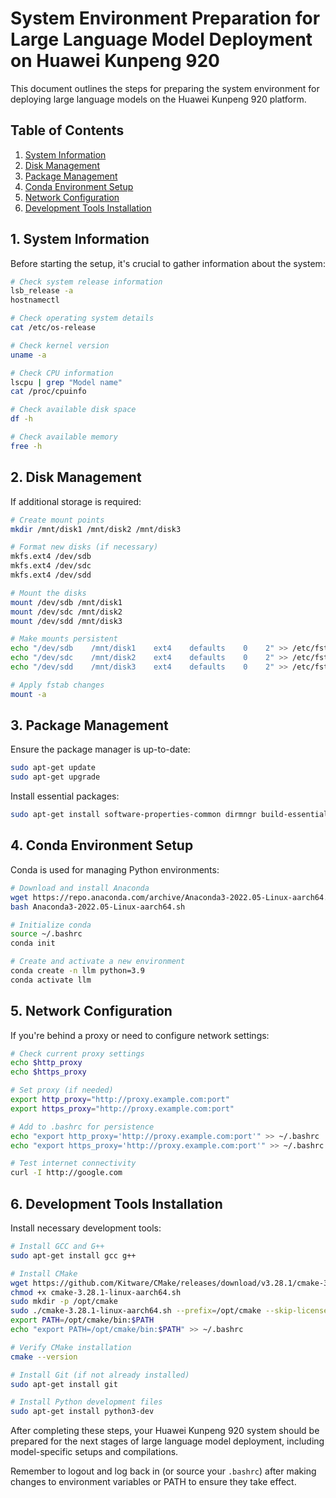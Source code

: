 # System Environment Preparation for Large Language Model Deployment on Huawei Kunpeng 920

This document outlines the steps for preparing the system environment for deploying large language models on the Huawei Kunpeng 920 platform.

## Table of Contents

1. [System Information](#1-system-information)
2. [Disk Management](#2-disk-management)
3. [Package Management](#3-package-management)
4. [Conda Environment Setup](#4-conda-environment-setup)
5. [Network Configuration](#5-network-configuration)
6. [Development Tools Installation](#6-development-tools-installation)

## 1. System Information

Before starting the setup, it's crucial to gather information about the system:

```bash
# Check system release information
lsb_release -a
hostnamectl

# Check operating system details
cat /etc/os-release

# Check kernel version
uname -a

# Check CPU information
lscpu | grep "Model name"
cat /proc/cpuinfo

# Check available disk space
df -h

# Check available memory
free -h
```

## 2. Disk Management

If additional storage is required:

```bash
# Create mount points
mkdir /mnt/disk1 /mnt/disk2 /mnt/disk3

# Format new disks (if necessary)
mkfs.ext4 /dev/sdb
mkfs.ext4 /dev/sdc
mkfs.ext4 /dev/sdd

# Mount the disks
mount /dev/sdb /mnt/disk1
mount /dev/sdc /mnt/disk2
mount /dev/sdd /mnt/disk3

# Make mounts persistent
echo "/dev/sdb    /mnt/disk1    ext4    defaults    0    2" >> /etc/fstab
echo "/dev/sdc    /mnt/disk2    ext4    defaults    0    2" >> /etc/fstab
echo "/dev/sdd    /mnt/disk3    ext4    defaults    0    2" >> /etc/fstab

# Apply fstab changes
mount -a
```

## 3. Package Management

Ensure the package manager is up-to-date:

```bash
sudo apt-get update
sudo apt-get upgrade
```

Install essential packages:

```bash
sudo apt-get install software-properties-common dirmngr build-essential
```

## 4. Conda Environment Setup

Conda is used for managing Python environments:

```bash
# Download and install Anaconda
wget https://repo.anaconda.com/archive/Anaconda3-2022.05-Linux-aarch64.sh
bash Anaconda3-2022.05-Linux-aarch64.sh

# Initialize conda
source ~/.bashrc
conda init

# Create and activate a new environment
conda create -n llm python=3.9
conda activate llm
```

## 5. Network Configuration

If you're behind a proxy or need to configure network settings:

```bash
# Check current proxy settings
echo $http_proxy
echo $https_proxy

# Set proxy (if needed)
export http_proxy="http://proxy.example.com:port"
export https_proxy="http://proxy.example.com:port"

# Add to .bashrc for persistence
echo "export http_proxy='http://proxy.example.com:port'" >> ~/.bashrc
echo "export https_proxy='http://proxy.example.com:port'" >> ~/.bashrc

# Test internet connectivity
curl -I http://google.com
```

## 6. Development Tools Installation

Install necessary development tools:

```bash
# Install GCC and G++
sudo apt-get install gcc g++

# Install CMake
wget https://github.com/Kitware/CMake/releases/download/v3.28.1/cmake-3.28.1-linux-aarch64.sh
chmod +x cmake-3.28.1-linux-aarch64.sh
sudo mkdir -p /opt/cmake
sudo ./cmake-3.28.1-linux-aarch64.sh --prefix=/opt/cmake --skip-license
export PATH=/opt/cmake/bin:$PATH
echo "export PATH=/opt/cmake/bin:$PATH" >> ~/.bashrc

# Verify CMake installation
cmake --version

# Install Git (if not already installed)
sudo apt-get install git

# Install Python development files
sudo apt-get install python3-dev
```

After completing these steps, your Huawei Kunpeng 920 system should be prepared for the next stages of large language model deployment, including model-specific setups and compilations.

Remember to logout and log back in (or source your `.bashrc`) after making changes to environment variables or PATH to ensure they take effect.
